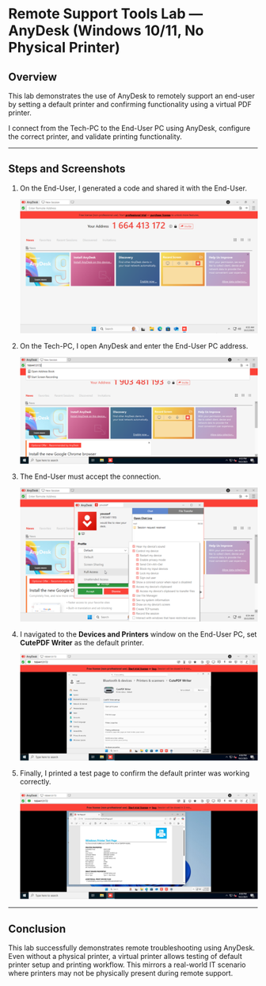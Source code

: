 # Remote Support Tools Lab — AnyDesk (Windows 10/11, No Physical Printer)

## Overview
This lab demonstrates the use of AnyDesk to remotely support an end-user by setting a default printer and confirming functionality using a virtual PDF printer.

I connect from the Tech-PC to the End-User PC using AnyDesk, configure the correct printer, and validate printing functionality.

---

## Steps and Screenshots

1. On the End-User, I generated a code and shared it with the End-User.

   ![Tech-PC Code Window](./screenshots/Tech-PC_Code_Window.png)

2. On the Tech-PC, I open AnyDesk and enter the End-User PC address.

   ![End-User Code Entry Window](./screenshots/End-User_Code_Entry_Window.png)

3. The End-User must accept the connection.

   ![Tech-PC Full Control Showing End-User Command Prompt](./screenshots/End-User_Accept.png)

4. I navigated to the **Devices and Printers** window on the End-User PC, set **CutePDF Writer** as the default printer.  

   ![Default Printer Set](./screenshots/Default_Printer.png)

6. Finally, I printed a test page to confirm the default printer was working correctly. 
 
   ![Test Page Print Confirmation](./screenshots/Test_Page_Print.png)

---

## Conclusion

This lab successfully demonstrates remote troubleshooting using AnyDesk. Even without a physical printer, a virtual printer allows testing of default printer setup and printing workflow. This mirrors a real-world IT scenario where printers may not be physically present during remote support.
